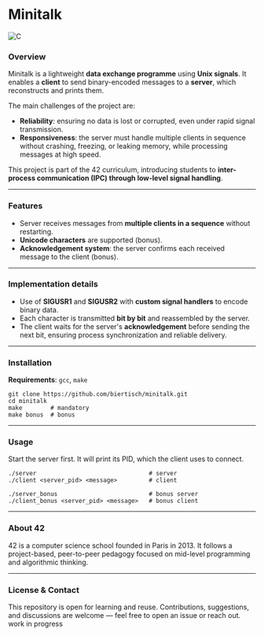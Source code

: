 # Minitalk

![C](https://img.shields.io/badge/language-C-blue.svg)

### Overview

Minitalk is a lightweight **data exchange programme** using **Unix signals**. It enables a **client** to send binary-encoded messages to a **server**, which reconstructs and prints them.

The main challenges of the project are:
* **Reliability**: ensuring no data is lost or corrupted, even under rapid signal transmission.
* **Responsiveness**: the server must handle multiple clients in sequence without crashing, freezing, or leaking memory, while processing messages at high speed.

This project is part of the 42 curriculum, introducing students to **inter-process communication (IPC) through low-level signal handling**.

---
### Features

* Server receives messages from **multiple clients in a sequence** without restarting.
* **Unicode characters** are supported (bonus).
* **Acknowledgement system**: the server confirms each received message to the client (bonus).

---
### Implementation details

* Use of **SIGUSR1** and **SIGUSR2** with **custom signal handlers** to encode binary data.
* Each character is transmitted **bit by bit** and reassembled by the server.
* The client waits for the server's **acknowledgement** before sending the next bit, ensuring process synchronization and reliable delivery.

---
### Installation

**Requirements**: `gcc`, `make`

```
git clone https://github.com/biertisch/minitalk.git
cd minitalk
make		# mandatory
make bonus	# bonus
```

---
### Usage

Start the server first. It will print its PID, which the client uses to connect.

```
./server								# server
./client <server_pid> <message>			# client

./server_bonus							# bonus server
./client_bonus <server_pid> <message>	# bonus client
```

---
### About 42

42 is a computer science school founded in Paris in 2013. It follows a project-based, peer-to-peer pedagogy focused on mid-level programming and algorithmic thinking.

---
### License & Contact

This repository is open for learning and reuse. Contributions, suggestions, and discussions are welcome — feel free to open an issue or reach out.
work in progress

